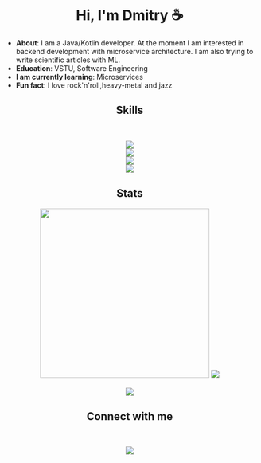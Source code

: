 <h1 align="center"> Hi, I'm Dmitry ☕ </h1>

- **About**: I am a Java/Kotlin developer. At the moment I am interested in backend development with microservice architecture. I am also trying to write scientific articles with ML.
- **Education**: VSTU, Software Engineering
- **I am currently learning**: Microservices
- **Fun fact**: I love rock'n'roll,heavy-metal and jazz

<h2 align="center">Skills</h2>
<br>
<p align="center"> 
  <a href="https://skillicons.dev">
    <img src="https://skillicons.dev/icons?i=kotlin,java,spring,ktor,postgres,redis,kafka,hibernate,aws,gradle&perline=12" />
    <br>
    <img src="https://skillicons.dev/icons?i=python,fastapi,flask,firebase,rabbitmq,html,css,pytorch,sklearn,tensorflow,opencv,anaconda&perline=6" />
    <br> 
    <img src="https://skillicons.dev/icons?i=cpp,c,qt,cmake&perline=10" />
    <br>
    <img src="https://skillicons.dev/icons?i=git,github,githubactions,docker,postman,linux,bash,figma&perline=10" />
  </a>
</p>
<h2 align="center">Stats</h2>
<div align="center">
    <img width=340 src="https://github-readme-stats.vercel.app/api?username=sauce-chili&show_icons=true&count_private=true&rank_icon=github&theme=transparent" />
    <img src="https://github-readme-stats.vercel.app/api/top-langs/?username=sauce-chili&layout=compact&langs_count=3&theme=transparent" /> 
    <br>
    <br>
    <img align="center" src="https://github-readme-streak-stats.herokuapp.com/?user=sauce-chili&theme=transparent" />
<!--     <br>
    <br>
    <img align="center" src="https://github-readme-stats.vercel.app/api/wakatime?username=sauce-chili&theme=transparent" /> -->
</div>
<h2 align="center">Connect with me</h2>
<br>
<p align="center">
    <a href="https://t.me/sauce_chili" target="_blank"> <img src="https://img.shields.io/badge/Telegram-2CA5E0?style=for-the-badge&logo=telegram&logoColor=white"> </a>
</p>
